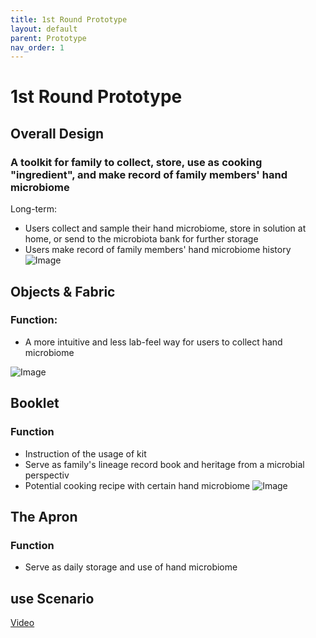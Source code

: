 ```yaml
---
title: 1st Round Prototype
layout: default
parent: Prototype
nav_order: 1
---
```


# 1st Round Prototype

## Overall Design
### A toolkit for family to collect, store, use as cooking "ingredient", and make record of family members' hand microbiome
Long-term:
- Users collect and sample their hand microbiome, store in solution at home, or send to the microbiota bank for further storage
- Users make record of family members' hand microbiome history
![Image](https://imgur.com/2jnyeQo.png)

## Objects & Fabric
### Function:
- A more intuitive and less lab-feel way for users to collect hand microbiome

![Image](https://ibb.co/8jJQbkN)


## Booklet
### Function
- Instruction of the usage of kit
- Serve as family's lineage record book and heritage from a microbial perspectiv
- Potential cooking recipe with certain hand microbiome
![Image](https://drive.google.com/open?id=1JbFS0ShkZeYJ7dAJkMPKo1zywnRMa4Ci)

## The Apron
### Function
- Serve as daily storage and use of hand microbiome

## use Scenario
[Video](https://www.youtube.com/watch?v=PkmUeAh3Y2k&feature=youtu.be) 
